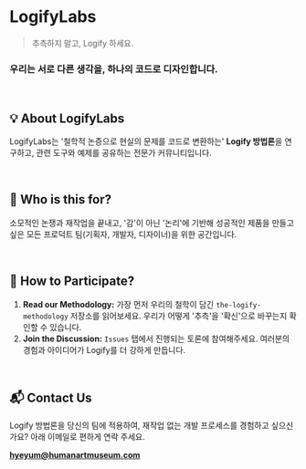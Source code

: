 # LogifyLabs

> 추측하지 말고, Logify 하세요.

### 우리는 서로 다른 생각을, 하나의 코드로 디자인합니다.

<br>

## 💡 About LogifyLabs

LogifyLabs는 '철학적 논증으로 현실의 문제를 코드로 변환하는' **Logify 방법론**을 연구하고, 관련 도구와 예제를 공유하는 전문가 커뮤니티입니다.

<br>

## 🎯 Who is this for?

소모적인 논쟁과 재작업을 끝내고, '감'이 아닌 '논리'에 기반해 성공적인 제품을 만들고 싶은 모든 프로덕트 팀(기획자, 개발자, 디자이너)을 위한 공간입니다.

<br>

## 🚀 How to Participate?

1.  **Read our Methodology:** 가장 먼저 우리의 철학이 담긴 `the-logify-methodology` 저장소를 읽어보세요. 우리가 어떻게 '추측'을 '확신'으로 바꾸는지 확인할 수 있습니다.
2.  **Join the Discussion:** `Issues` 탭에서 진행되는 토론에 참여해주세요. 여러분의 경험과 아이디어가 Logify를 더 강하게 만듭니다.

<br>

## 📬 Contact Us

Logify 방법론을 당신의 팀에 적용하여, 재작업 없는 개발 프로세스를 경험하고 싶으신가요?
아래 이메일로 편하게 연락 주세요.

**hyeyum@humanartmuseum.com** 

